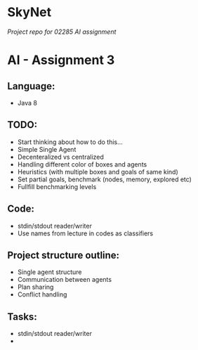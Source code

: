 # SkyNet
*Project repo for 02285 AI assignment*

# AI - Assignment 3

## Language: 
- Java 8

## TODO:
- Start thinking about how to do this...
- Simple Single Agent
- Decenteralized vs centralized
- Handling different color of boxes and agents
- Heuristics (with multiple boxes and goals of same kind)
- Set partial goals, benchmark (nodes, memory, explored etc)
- Fullfill benchmarking levels


## Code:
- stdin/stdout reader/writer
- Use names from lecture in codes as classifiers

## Project structure outline:
- Single agent structure
- Communication between agents 
- Plan sharing
- Conflict handling


## Tasks:
- stdin/stdout reader/writer 
- 